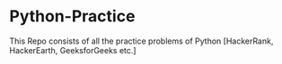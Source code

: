# Python-Practice
This Repo consists of all the practice problems of Python [HackerRank, HackerEarth, GeeksforGeeks etc.]
